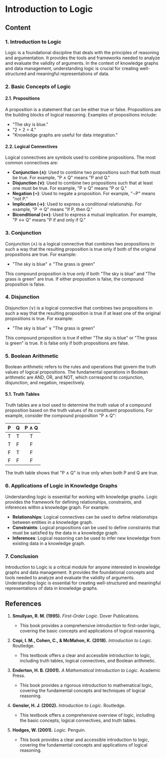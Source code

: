 # Introduction to Logic

## Content

### 1. Introduction to Logic

Logic is a foundational discipline that deals with the principles of reasoning and argumentation. It provides the tools and frameworks needed to analyze and evaluate the validity of arguments. In the context of knowledge graphs and data management, understanding logic is crucial for creating well-structured and meaningful representations of data.

### 2. Basic Concepts of Logic

#### 2.1. Propositions

A proposition is a statement that can be either true or false. Propositions are the building blocks of logical reasoning. Examples of propositions include:

- "The sky is blue."
- "2 + 2 = 4."
- "Knowledge graphs are useful for data integration."

#### 2.2. Logical Connectives

Logical connectives are symbols used to combine propositions. The most common connectives are:

- **Conjunction (∧)**: Used to combine two propositions such that both must be true. For example, "P ∧ Q" means "P and Q."
- **Disjunction (∨)**: Used to combine two propositions such that at least one must be true. For example, "P ∨ Q" means "P or Q."
- **Negation (¬)**: Used to negate a proposition. For example, "¬P" means "not P."
- **Implication (→)**: Used to express a conditional relationship. For example, "P → Q" means "If P, then Q."
- **Biconditional (↔)**: Used to express a mutual implication. For example, "P ↔ Q" means "P if and only if Q."

### 3. Conjunction

Conjunction (∧) is a logical connective that combines two propositions in such a way that the resulting proposition is true only if both of the original propositions are true. For example:

- "The sky is blue" ∧ "The grass is green"

This compound proposition is true only if both "The sky is blue" and "The grass is green" are true. If either proposition is false, the compound proposition is false.

### 4. Disjunction

Disjunction (∨) is a logical connective that combines two propositions in such a way that the resulting proposition is true if at least one of the original propositions is true. For example:

- "The sky is blue" ∨ "The grass is green"

This compound proposition is true if either "The sky is blue" or "The grass is green" is true. It is false only if both propositions are false.

### 5. Boolean Arithmetic

Boolean arithmetic refers to the rules and operations that govern the truth values of logical propositions. The fundamental operations in Boolean arithmetic are AND, OR, and NOT, which correspond to conjunction, disjunction, and negation, respectively.

#### 5.1. Truth Tables

Truth tables are a tool used to determine the truth value of a compound proposition based on the truth values of its constituent propositions. For example, consider the compound proposition "P ∧ Q":

|  P  |  Q  | P ∧ Q |
| :-: | :-: | :---: |
|  T  |  T  |   T   |
|  T  |  F  |   F   |
|  F  |  T  |   F   |
|  F  |  F  |   F   |

The truth table shows that "P ∧ Q" is true only when both P and Q are true.

### 6. Applications of Logic in Knowledge Graphs

Understanding logic is essential for working with knowledge graphs. Logic provides the framework for defining relationships, constraints, and inferences within a knowledge graph. For example:

- **Relationships**: Logical connectives can be used to define relationships between entities in a knowledge graph.
- **Constraints**: Logical propositions can be used to define constraints that must be satisfied by the data in a knowledge graph.
- **Inferences**: Logical reasoning can be used to infer new knowledge from existing data in a knowledge graph.

### 7. Conclusion

Introduction to Logic is a critical module for anyone interested in knowledge graphs and data management. It provides the foundational concepts and tools needed to analyze and evaluate the validity of arguments. Understanding logic is essential for creating well-structured and meaningful representations of data in knowledge graphs.

## References

1. **Smullyan, R. M. (1995).** _First-Order Logic_. Dover Publications.

   - This book provides a comprehensive introduction to first-order logic, covering the basic concepts and applications of logical reasoning.

2. **Copi, I. M., Cohen, C., & McMahon, K. (2018).** _Introduction to Logic_. Routledge.

   - This textbook offers a clear and accessible introduction to logic, including truth tables, logical connectives, and Boolean arithmetic.

3. **Enderton, H. B. (2001).** _A Mathematical Introduction to Logic_. Academic Press.

   - This book provides a rigorous introduction to mathematical logic, covering the fundamental concepts and techniques of logical reasoning.

4. **Gensler, H. J. (2002).** _Introduction to Logic_. Routledge.

   - This textbook offers a comprehensive overview of logic, including the basic concepts, logical connectives, and truth tables.

5. **Hodges, W. (2001).** _Logic_. Penguin.
   - This book provides a clear and accessible introduction to logic, covering the fundamental concepts and applications of logical reasoning.
